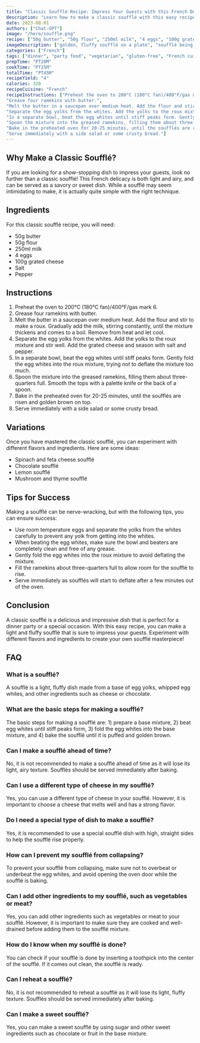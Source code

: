 ```yaml
---
title: "Classic Soufflé Recipe: Impress Your Guests with this French Delicacy"
description: "Learn how to make a classic soufflé with this easy recipe. Impress your guests with this French delicacy that is both light and airy. Perfect for a dinner party or a special occasion."
date: 2023-08-01
authors: ["Chat-GPT"]
image: "/hero/souffle.png"
recipe: ["50g butter", "50g flour", "250ml milk", "4 eggs", "100g grated cheese", "Salt", "Pepper"]
imageDescription: ["golden, fluffy soufflé on a plate", "soufflé being baked in the oven", "soufflé being served with a side salad", "soufflé being cut open to reveal its fluffy interior"]
categories: ["French"]
tags: ["dinner", "party food", "vegetarian", "gluten-free", "French cuisine"]
prepTime: "PT20M"
cookTime: "PT25M"
totalTime: "PT45M"
recipeYield: "4"
calories: 320
recipeCuisine: "French"
recipeInstructions: ["Preheat the oven to 200°C (180°C fan)/400°F/gas mark 6.",
"Grease four ramekins with butter.",
"Melt the butter in a saucepan over medium heat. Add the flour and stir to make a roux. Gradually add the milk, stirring constantly, until the mixture thickens and comes to a boil. Remove from heat and let cool.",
"Separate the egg yolks from the whites. Add the yolks to the roux mixture and stir well. Add the grated cheese and season with salt and pepper.",
"In a separate bowl, beat the egg whites until stiff peaks form. Gently fold the egg whites into the roux mixture, trying not to deflate the mixture too much.",
"Spoon the mixture into the greased ramekins, filling them about three-quarters full. Smooth the tops with a palette knife or the back of a spoon.",
"Bake in the preheated oven for 20-25 minutes, until the soufflés are risen and golden brown on top.",
"Serve immediately with a side salad or some crusty bread."]
---
```


## Why Make a Classic Soufflé?

If you are looking for a show-stopping dish to impress your guests, look no further than a classic soufflé! This French delicacy is both light and airy, and can be served as a savory or sweet dish. While a soufflé may seem intimidating to make, it is actually quite simple with the right technique.

## Ingredients

For this classic soufflé recipe, you will need:

- 50g butter
- 50g flour
- 250ml milk
- 4 eggs
- 100g grated cheese
- Salt
- Pepper

## Instructions

1. Preheat the oven to 200°C (180°C fan)/400°F/gas mark 6.
2. Grease four ramekins with butter.
3. Melt the butter in a saucepan over medium heat. Add the flour and stir to make a roux. Gradually add the milk, stirring constantly, until the mixture thickens and comes to a boil. Remove from heat and let cool.
4. Separate the egg yolks from the whites. Add the yolks to the roux mixture and stir well. Add the grated cheese and season with salt and pepper.
5. In a separate bowl, beat the egg whites until stiff peaks form. Gently fold the egg whites into the roux mixture, trying not to deflate the mixture too much.
6. Spoon the mixture into the greased ramekins, filling them about three-quarters full. Smooth the tops with a palette knife or the back of a spoon.
7. Bake in the preheated oven for 20-25 minutes, until the soufflés are risen and golden brown on top.
8. Serve immediately with a side salad or some crusty bread.

## Variations

Once you have mastered the classic soufflé, you can experiment with different flavors and ingredients. Here are some ideas:

- Spinach and feta cheese soufflé
- Chocolate soufflé
- Lemon soufflé
- Mushroom and thyme soufflé

## Tips for Success

Making a soufflé can be nerve-wracking, but with the following tips, you can ensure success:

- Use room temperature eggs and separate the yolks from the whites carefully to prevent any yolk from getting into the whites.
- When beating the egg whites, make sure the bowl and beaters are completely clean and free of any grease.
- Gently fold the egg whites into the roux mixture to avoid deflating the mixture.
- Fill the ramekins about three-quarters full to allow room for the soufflé to rise.
- Serve immediately as soufflés will start to deflate after a few minutes out of the oven.

## Conclusion

A classic soufflé is a delicious and impressive dish that is perfect for a dinner party or a special occasion. With this easy recipe, you can make a light and fluffy soufflé that is sure to impress your guests. Experiment with different flavors and ingredients to create your own soufflé masterpiece!

## FAQ

### What is a soufflé?

A soufflé is a light, fluffy dish made from a base of egg yolks, whipped egg whites, and other ingredients such as cheese or chocolate.

### What are the basic steps for making a soufflé?

The basic steps for making a soufflé are: 1) prepare a base mixture, 2) beat egg whites until stiff peaks form, 3) fold the egg whites into the base mixture, and 4) bake the soufflé until it is puffed and golden brown.

### Can I make a soufflé ahead of time?

No, it is not recommended to make a soufflé ahead of time as it will lose its light, airy texture. Soufflés should be served immediately after baking.

### Can I use a different type of cheese in my soufflé?

Yes, you can use a different type of cheese in your soufflé. However, it is important to choose a cheese that melts well and has a strong flavor.

### Do I need a special type of dish to make a soufflé?

Yes, it is recommended to use a special soufflé dish with high, straight sides to help the soufflé rise properly.

### How can I prevent my soufflé from collapsing?

To prevent your soufflé from collapsing, make sure not to overbeat or underbeat the egg whites, and avoid opening the oven door while the soufflé is baking.

### Can I add other ingredients to my soufflé, such as vegetables or meat?

Yes, you can add other ingredients such as vegetables or meat to your soufflé. However, it is important to make sure they are cooked and well-drained before adding them to the soufflé mixture.

### How do I know when my soufflé is done?

You can check if your soufflé is done by inserting a toothpick into the center of the soufflé. If it comes out clean, the soufflé is ready.

### Can I reheat a soufflé?

No, it is not recommended to reheat a soufflé as it will lose its light, fluffy texture. Soufflés should be served immediately after baking.

### Can I make a sweet soufflé?

Yes, you can make a sweet soufflé by using sugar and other sweet ingredients such as chocolate or fruit in the base mixture.